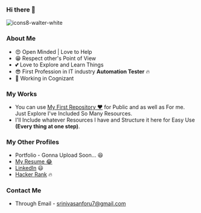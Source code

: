 ### Hi there 👋


![icons8-walter-white](https://user-images.githubusercontent.com/91478125/156687459-47ac29ae-b8e7-4e16-8b8c-731fe7e2d9ca.svg)

### About Me

- 😍 Open Minded | Love to Help
- 😁 Respect other's Point of View
- 💕 Love to Explore and Learn Things
- 😎 First Profession in IT industry **Automation Tester** 🔥
- 🤞 Working in Cognizant 

### My Works

- You can use [My First Repository ❤️](https://github.com/seeniforu/Useful_Repository.git) for Public and as well as For me. Just Explore I've Included So Many Resources. 
- I'll Include whatever Resources I have and Structure it here for Easy Use **(Every thing at one step)**.


### My Other Profiles

- Portfolio - Gonna Upload Soon... 😆 
- [My Resume 😂](https://drive.google.com/file/d/1XyHPv2Kxmu14ziFFuae1qh9P9w92WLRA/view?usp=sharing)
- [LinkedIn](https://in.linkedin.com/in/srinivasan-karthikeyan-b17b3221a) 😃
- [Hacker Rank](https://www.hackerrank.com/srinivasanforu7) 🔥


### Contact Me

- Through Email - srinivasanforu7@gmail.com
